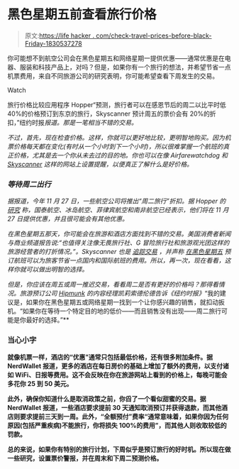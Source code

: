 # 黑色星期五前查看旅行价格

> 原文:[https://life hacker . com/check-travel-prices-before-black-Friday-1830537278](https://lifehacker.com/check-travel-prices-before-black-friday-1830537278)

你可能想不到航空公司会在黑色星期五和网络星期一提供优惠——通常优惠是在电器、服装和科技产品上，对吗？但是，如果你有一个旅行的想法，并希望节省一点机票费用，来自不同旅游公司的研究表明，你可能希望查看下周发生的交易。

Watch

旅行价格比较应用程序 Hopper“预测，旅行者可以在感恩节后的周二以比平时低 40%的价格预订到东京的旅行，Skyscanner 预计周五的票价会有 20%的折扣，”纽约时报[](https://www.nytimes.com/2018/11/15/travel/best-shopping-holiday-travel-black-friday-cyber-monday-tuesday.html)*报道。那是一笔相当不错的交易。*

*不过，首先，现在检查价格。这样，你就可以更好地比较，更明智地购买。因为机票价格每天都在变化(有时从一个小时到下一个小时)，所以很难掌握一个航班的真正价格，尤其是去一个你从未去过的目的地。你也可以在像 Airfarewatchdog 和 [Skyscanner](https://www.skyscanner.com/) 这样的网站上设置提醒，以便真正了解什么是好价格。*

### *等待周二出行*

*据报道，今年 11 月 27 日，一些航空公司将推出“周二旅行”折扣。据 Hopper 的 [研究](https://www.hopper.com/research/travel-deal-tuesday-2018-the-best-day-to-shop-for-flights-returns) 称，国泰航空、冰岛航空、菲律宾航空和南非航空已经表示，他们将在 11 月 27 日提供优惠，并且很可能会有其他优惠。*

*在黑色星期五那天，你可能会在旅游和酒店方面找到不错的交易。美国消费者新闻与商业频道报告说:“也值得关注像无畏旅行社、G 冒险旅行社和旅游观光团这样的旅游经营者的打折情况。”。Skyscanner 也是 [追踪交易](https://www.skyscanner.com/tips-and-inspiration/the-top-destinations-for-black-friday-flight-deals) ，并声称 [在黑色星期五](https://www.skyscanner.com/tips-and-inspiration/black-friday-cyber-monday-trends) 预订航班可以为旅客节省一点国内和国际航班的费用。所以，再一次，现在看看，这样你就可以做出明智的选择。*

*但是，你应该在周五或周一推迟交易，看看周二是否有更好的价格吗？那得看情况。旅游预订公司 [Hipmunk](https://www.hipmunk.com/) 的内容经理凯莉索德伦德告诉《纽约时报》[](https://www.nytimes.com/2018/11/15/travel/best-shopping-holiday-travel-black-friday-cyber-monday-tuesday.html)*“我的建议是，如果你在黑色星期五或网络星期一找到一个让你感兴趣的销售，就扣动扳机。“如果你在等待一个特定目的地的低价——而且销售没有出现——周二旅行可能是你最好的选择。”**

### **当心小字**

**就像机票一样，酒店的“优惠”通常只包括最低价格，还有很多附加条件。据 NerdWallet 报道，更多的酒店在每日房价的基础上增加了额外的费用，以支付诸如 WiFi、日报等费用。这不会反映在你在旅游网站上看到的价格上，每晚可能会多花你 25 到 50 美元。**

**此外，确保你知道什么是取消政策之前，你舀了一个看似甜蜜的交易。据 NerdWallet 报道，一些酒店要求提前 30 天通知取消预订并获得退款，而其他酒店则要求提前三天到一周。此外，“全额预付”费率“通常意味着，如果你因为任何原因(包括严重疾病)不能旅行，你将损失 100%的费用”，而其他人则收取较低的罚款。**

**总的来说，如果你有特别的旅行计划，下周似乎是预订旅行的好时机。所以现在做一些研究，设置票价警报，并在周末和下周二预测价格。**